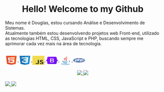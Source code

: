 <div align="center">
  <h1>Hello! Welcome to my Github</h1>
</div>

Meu nome é Douglas, estou cursando Análise e Desenvolvimento de Sistemas.<br>
Atualmente também estou desenvolvendo projetos web Front-end, utilizado as tecnologias HTML, CSS, JavaScript e PHP, buscando sempre me aprimorar cada vez mais na área de tecnologia.

<div style="display: inline_block"><br>
  <a href="https://github.com/Doug-Silva">
  <img align="center" alt="HTML" height="30" width="40" src="https://raw.githubusercontent.com/devicons/devicon/master/icons/html5/html5-original.svg"/>  
  <img align="center" alt="CSS" height="30" width="40" src="https://raw.githubusercontent.com/devicons/devicon/master/icons/css3/css3-original.svg"/>  
  <img align="center" alt="Js" height="30" width="40" src="https://raw.githubusercontent.com/devicons/devicon/master/icons/javascript/javascript-original.svg"/>
  <img align="center" alt="Bts" height="30" width="40" src="https://raw.githubusercontent.com/devicons/devicon/master/icons/bootstrap/bootstrap-original.svg"/>
  <img align="center" alt="Java" height="30" width="40" src="https://raw.githubusercontent.com/devicons/devicon/master/icons/java/java-original.svg"/>
  <img align="center" alt="PHP" height="30" width="40" src="https://github.com/devicons/devicon/blob/master/icons/php/php-plain.svg"/>
</div><br>
  
<div align="center">
<a href="https://github.com/Doug-Silva">    
<img height="190em" src="https://awesome-github-stats.azurewebsites.net/user-stats/Doug-Silva?cardType=github&theme=react"/>
<img height="190em" src="https://github-readme-stats.vercel.app/api/top-langs/?username=Doug-Silva&layout=compact&langs_count=16&theme=react"/>
</a>
</div><br>
  
<div>
  <a href="https://www.linkedin.com/in/douglas-s-silva/" target="_blank">
  <img src="https://img.shields.io/badge/-LinkedIn-%230077B5?style=for-the-badge&logo=linkedin&logoColor=white"/>
  <a href = "mailto:silvatec.br@gmail.com" target="_blank">
  <img src="https://img.shields.io/badge/Gmail-D14836?style=for-the-badge&logo=gmail&logoColor=white"/>
</div>
